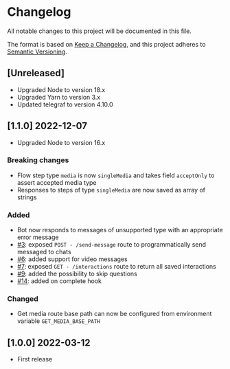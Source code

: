 # Changelog
All notable changes to this project will be documented in this file.

The format is based on [Keep a Changelog](https://keepachangelog.com/en/1.0.0/),
and this project adheres to [Semantic Versioning](https://semver.org/spec/v2.0.0.html).

## [Unreleased]

- Upgraded Node to version 18.x
- Upgraded Yarn to version 3.x
- Updated telegraf to version 4.10.0

## [1.1.0] 2022-12-07

- Upgraded Node to version 16.x

### Breaking changes
- Flow step type `media` is now `singleMedia` and takes field `acceptOnly` to assert accepted media type
- Responses to steps of type `singleMedia` are now saved as array of strings

### Added
- Bot now responds to messages of unsupported type with an appropriate error message
- [#3](https://github.com/opengeolab/geocollectorbot/issues/3): exposed `POST - /send-message` route to programmatically send messaged to chats
- [#6](https://github.com/opengeolab/geocollectorbot/issues/6): added support for video messages
- [#7](https://github.com/opengeolab/geocollectorbot/issues/7): exposed `GET - /interactions` route to return all saved interactions
- [#9](https://github.com/opengeolab/geocollectorbot/issues/9): added the possibility to skip questions
- [#14](https://github.com/opengeolab/geocollectorbot/issues/14): added on complete hook

### Changed
- Get media route base path can now be configured from environment variable `GET_MEDIA_BASE_PATH`

## [1.0.0] 2022-03-12
- First release
